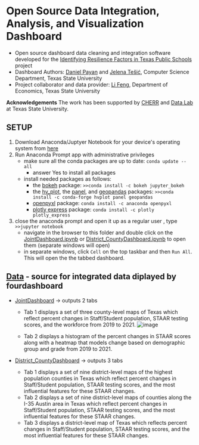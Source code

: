 # Open Source Data Integration, Analysis, and Visualization Dashboard

* Open source dashboard data cleaning and integration software developed for the [Identifying Resilience Factors in Texas Public Schools](2022Fall-CHERR-Poster.pdf) project
* Dashboard Authors: [Daniel Payan](https://github.com/danielpayan13) and [Jelena Tešić](jtesic.github.io), Computer Science Department, Texas State University
* Project collaborator and data provider: [Li Feng](https://lifeng.wp.txstate.edu/), Department of Economics, Texas State University 

**Acknowledgements** The work has been supported by [CHERR](https://www.cherr.txst.edu/) and [Data Lab](DataLab12.github.io) at Texas State University. 

## SETUP
  1. Download Anaconda/Juptyer Notebook for your device's operating system from [here](https://www.anaconda.com/products/distribution#Downloads)
  2. Run Anaconda Prompt app with administrative privileges
     * make sure all the conda packages are up to date: ```conda update --all```
       * answer Yes to install all packages   
     * install needed packages as follows: 
       * the [bokeh](https://anaconda.org/bokeh/jupyter_bokeh) package: ```>>conda install -c bokeh jupyter_bokeh```
       * the [hv_plot](https://anaconda.org/conda-forge/hvplot), the [panel](https://anaconda.org/conda-forge/panel), and [geopandas](https://geopandas.org/en/stable/getting_started/install.html) packages: ```>>conda install -c conda-forge hvplot panel geopandas```
       * [openpyxl](https://anaconda.org/anaconda/openpyxl) package: ```conda install -c anaconda openpyxl```
       * [plotly express](https://anaconda.org/plotly/plotly_express) package: ```conda install -c plotly plotly_express```
  3. close the anaconda prompt and open it up as a regular user , type ```>>jupyter notebook```
     * navigate in the browser to this folder and double click on the [JointDashboard.ipynb](JointDashboardh.ipynb) or [District_CountyDashboard.ipynb](District_CountyDashboard.ipynb) to open them (separate windows will open)
     * in separate windows, click `Cell` on the top taskbar and then `Run All`. This will open the the tabbed dashboard.

## [Data](Data) - source for integrated data diplayed by fourdashboard

* [JointDashboard](JointDashboard.ipynb) -> outputs 2 tabs
    * Tab 1 displays a set of three county-level maps of Texas which reflect percent changes in Staff/Student population, STAAR testing scores, and the workforce from 2019 to 2021.
    ![image](https://user-images.githubusercontent.com/87658834/199155960-24a4f35a-72bc-495a-baa3-e24f7a0601b7.png)

    * Tab 2 displays a histogram of the percent changes in STAAR scores along with a heatmap that models change based on demographic group and grade from 2019 to 2021.

* [District_CountyDashboard](District_CountyDashboard.ipynb) -> outputs 3 tabs
    *  Tab 1 displays a set of nine district-level maps of the highest population counties in Texas which reflect percent changes in Staff/Student population, STAAR testing scores, and the most influential features for these STAAR changes.
    *  Tab 2 displays a set of nine district-level maps of counties along the I-35 Austin area in Texas which reflect percent changes in Staff/Student population, STAAR testing scores, and the most influential features for these STAAR changes.
    *  Tab 3 displays a district-level map of Texas which reflects percent changes in Staff/Student population, STAAR testing scores, and the most influential features for these STAAR changes.
    
